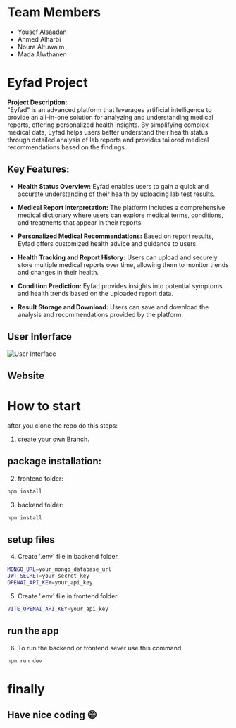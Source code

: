 # Team Members

- Yousef Alsaadan
- Ahmed Alharbi
- Noura Altuwaim
- Mada Alwthanen

# Eyfad Project

**Project Description:**  
"Eyfad" is an advanced platform that leverages artificial intelligence to provide an all-in-one solution for analyzing and understanding medical reports, offering personalized health insights. By simplifying complex medical data, Eyfad helps users better understand their health status through detailed analysis of lab reports and provides tailored medical recommendations based on the findings.

## Key Features:

- **Health Status Overview:** Eyfad enables users to gain a quick and accurate understanding of their health by uploading lab test results.

- **Medical Report Interpretation:** The platform includes a comprehensive medical dictionary where users can explore medical terms, conditions, and treatments that appear in their reports.

- **Personalized Medical Recommendations:** Based on report results, Eyfad offers customized health advice and guidance to users.

- **Health Tracking and Report History:** Users can upload and securely store multiple medical reports over time, allowing them to monitor trends and changes in their health.

- **Condition Prediction:** Eyfad provides insights into potential symptoms and health trends based on the uploaded report data.

- **Result Storage and Download:** Users can save and download the analysis and recommendations provided by the platform.

## User Interface

![User Interface](https://github.com/user-attachments/assets/ddfbcaee-6390-4502-bb23-a611a4cb0146)

## Website


# How to start

after you clone the repo do this steps:

1. create your own Branch.

## package installation:

2. frontend folder:

```bash
npm install
```

3. backend folder:

```bash
npm install
```

## setup files

4. Create '.env' file in backend folder.

```bash
MONGO_URL=your_mongo_database_url
JWT_SECRET=your_secret_key
OPENAI_API_KEY=your_api_key
```

5. Create '.env' file in frontend folder.

```bash
VITE_OPENAI_API_KEY=your_api_key
```

## run the app

6. To run the backend or frontend sever use this command

```bash
npm run dev
```

# finally

## Have nice coding 😁
